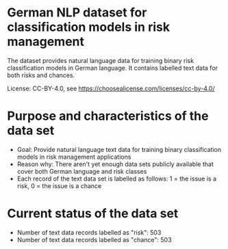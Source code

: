 # German NLP dataset for classification models in risk management
The dataset provides natural language data for training binary risk classification models in German language. It contains labelled text data for both risks and chances.

License: CC-BY-4.0, see https://choosealicense.com/licenses/cc-by-4.0/

# Purpose and characteristics of the data set
- Goal: Provide natural language text data for training binary classification models in risk management applications
- Reason why: There aren't yet enough data sets publicly available that cover both German language and risk classes
- Each record of the text data set is labelled as follows: 1 = the issue is a risk, 0 = the issue is a chance

# Current status of the data set
- Number of text data records labelled as "risk": 503
- Number of text data records labelled as "chance": 503

